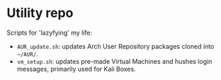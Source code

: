 # Utility repo
Scripts for 'lazyfying' my life:

* `AUR_update.sh`: updates Arch User Repository packages cloned into `~/AUR/`.
* `vm_setup.sh`: updates pre-made Virtual Machines and hushes login messages, primarily used for Kali Boxes.